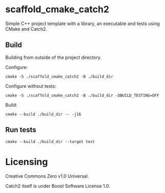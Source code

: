 scaffold_cmake_catch2
=====================

Simple C++ project template with a library, an executable and tests
using CMake and Catch2.

Build
-----

Building from outside of the project directory.

Configure:

`cmake -S ./scaffold_cmake_catch2 -B ./build_dir`

Configure without tests:

`cmake -S ./scaffold_cmake_catch2 -B ./build_dir -DBUILD_TESTING=OFF`

Build:

`cmake --build ./build_dir -- -j16`

Run tests
---------

`cmake --build ./build_dir --target test`

Licensing
=========

Creative Commons Zero v1.0 Universal.

Catch2 itself is under Boost Software License 1.0.
